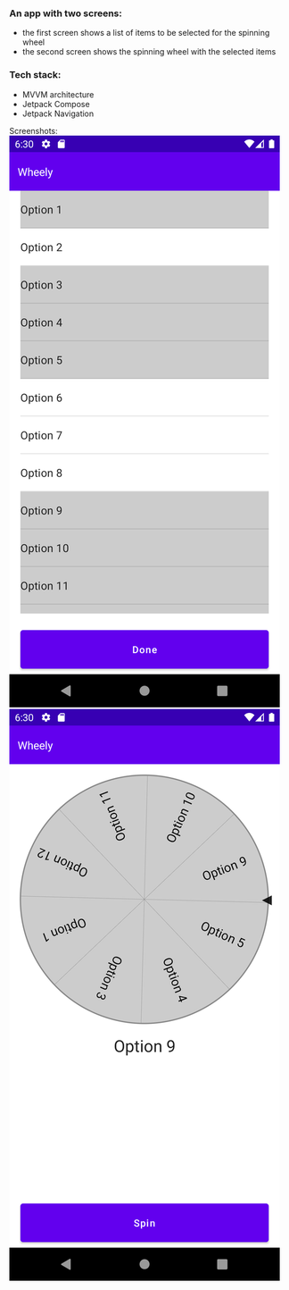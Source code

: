 ### An app with two screens:
* the first screen shows a list of items to be selected for the spinning wheel
* the second screen shows the spinning wheel with the selected items

### Tech stack:
* MVVM architecture
* Jetpack Compose
* Jetpack Navigation

Screenshots:
![](screenshots/2022-11-06-18-30-38-emulator-5554.png) ![](screenshots/2022-11-06-18-30-54-emulator-5554.png)

